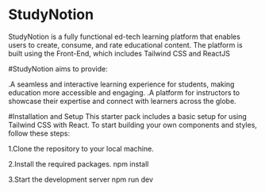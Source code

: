 # StudyNotion

StudyNotion is a fully functional ed-tech learning platform that enables users to create, consume, and rate educational content. The platform is built using the Front-End, which includes Tailwind CSS and ReactJS

#StudyNotion aims to provide:

.A seamless and interactive learning experience for students, making education more accessible and engaging.
.A platform for instructors to showcase their expertise and connect with learners across the globe.

#Installation and Setup
This starter pack includes a basic setup for using Tailwind CSS with React. To start building your own components and styles, follow these steps:

1.Clone the repository to your local machine.


2.Install the required packages.
 npm install
 
3.Start the development server
 npm run dev
